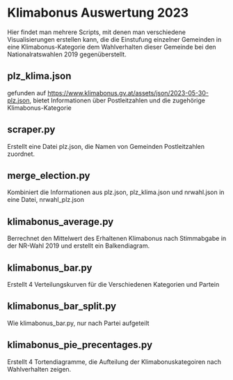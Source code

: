 # Klimabonus Auswertung 2023 

Hier findet man mehrere Scripts, mit denen man verschiedene Visualisierungen erstellen kann, die die Einstufung einzelner Gemeinden in eine Klimabonus-Kategorie dem Wahlverhalten dieser Gemeinde bei den Nationalratswahlen 2019 gegenüberstellt. 

## plz_klima.json 
gefunden auf https://www.klimabonus.gv.at/assets/json/2023-05-30-plz.json, bietet Informationen über Postleitzahlen und die zugehörige Klimabonus-Kategorie

## scraper.py

Erstellt eine Datei plz.json, die Namen von Gemeinden Postleitzahlen zuordnet. 

## merge_election.py

Kombiniert die Informationen aus plz.json, plz_klima.json und nrwahl.json in eine Datei, nrwahl_plz.json 

## klimabonus_average.py

Berrechnet den Mittelwert des Erhaltenen Klimabonus nach Stimmabgabe in der NR-Wahl 2019 und erstellt ein Balkendiagram.

## klimabonus_bar.py
Erstellt 4 Verteilungskurven für die Verschiedenen Kategorien und Partein

## klimabonus_bar_split.py

Wie klimabonus_bar.py, nur nach Partei aufgeteilt

## klimabonus_pie_precentages.py

Erstellt 4 Tortendiagramme, die Aufteilung der Klimabonuskategoiren nach Wahlverhalten zeigen.



